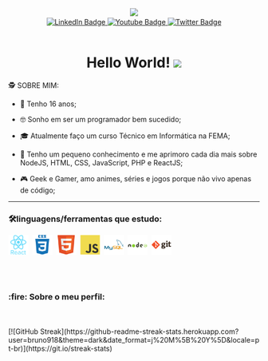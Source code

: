 <div id="header" align="center">
  <img src="https://saraiva89.com/cv/images/dev.gif" width="100"/>
</div>
<div id="badges" align="center">
<a href="www.linkedin.com/in/brunoww">
    <img src="https://img.shields.io/badge/LinkedIn-blue?style=for-the-badge&logo=linkedin&logoColor=white" alt="LinkedIn Badge" width="80"/>
  </a>
  <a href="https://youtube.com/channel/UCZdQRnuiLOcJcHDwwO8JTDQ">
    <img src="https://img.shields.io/badge/YouTube-red?style=for-the-badge&logo=youtube&logoColor=white" alt="Youtube Badge" width="78"/>
  </a>
  <a href="instagram.com/b_r_u_n_o76">
    <img src="https://img.shields.io/badge/instagram-%23E4405F.svg?&style=for-the-badge&logo=instagram&logoColor=white" alt="Twitter Badge" width="90"/>
  </a>
</div>
<div align="center">
<img src="https://komarev.com/ghpvc/?username=bruno918&style=flat-square&color=blue" alt=""/>
</div>
<h1 align="center">
  Hello World!
  <img src="https://media.giphy.com/media/hvRJCLFzcasrR4ia7z/giphy.gif" width="30"/>
</h1>

 🕵️ SOBRE MIM:  
 

 -  🙋 Tenho 16 anos;

 -  🤓 Sonho em ser um programador bem sucedido;

 -  🎓 Atualmente faço um curso Técnico em Informática na FEMA;

 -  🧠 Tenho um pequeno conhecimento e me aprimoro cada dia mais sobre NodeJS, HTML, CSS, JavaScript, PHP e ReactJS;

 -  🎮 Geek e Gamer, amo animes, séries e jogos porque não vivo apenas de código;

---

### :hammer_and_wrench:linguagens/ferramentas que estudo:
  <img src="https://github.com/devicons/devicon/blob/master/icons/react/react-original-wordmark.svg" title="React" alt="React" width="40" height="40"/>&nbsp;
  <img src="https://github.com/devicons/devicon/blob/master/icons/css3/css3-plain-wordmark.svg"  title="CSS3" alt="CSS" width="40" height="40"/>&nbsp;
  <img src="https://github.com/devicons/devicon/blob/master/icons/html5/html5-original.svg" title="HTML5" alt="HTML" width="40" height="40"/>&nbsp;
  <img src="https://github.com/devicons/devicon/blob/master/icons/javascript/javascript-original.svg" title="JavaScript" alt="JavaScript" width="40" height="40"/>&nbsp;
  <img src="https://github.com/devicons/devicon/blob/master/icons/mysql/mysql-original-wordmark.svg" title="mysql"  alt="mysql" width="40" height="40"/>&nbsp;
  <img src="https://github.com/devicons/devicon/blob/master/icons/nodejs/nodejs-original-wordmark.svg" title="nodejs" alt="nodejs" width="40" height="40"/>&nbsp;
  <img src="https://github.com/devicons/devicon/blob/master/icons/git/git-original-wordmark.svg" title="Git" alt="Git" width="40" height="40"/>
</div>

<br><br>
<h3> :fire: Sobre o meu perfil:</h3>
<br><br>
[![GitHub Streak](https://github-readme-streak-stats.herokuapp.com?user=bruno918&theme=dark&date_format=j%20M%5B%20Y%5D&locale=pt-br)](https://git.io/streak-stats)

